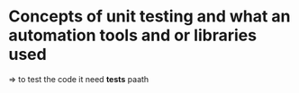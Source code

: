 # Concepts of unit testing and what an automation tools and or libraries used  

=> to test the code it need __tests__ paath 
